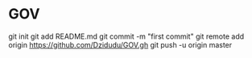 GOV
===
git init
git add README.md
git commit -m "first commit"
git remote add origin https://github.com/Dzidudu/GOV.gh
git push -u origin master
